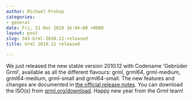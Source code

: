 ```yaml
---
author: Michael Prokop
categories:
- general
date: Fri, 31 Dec 2010 16:04:00 +0000
layout: post
slug: 343-Grml-2010.12-released
title: Grml 2010.12 released

---
```

We just released the new stable version 2010\.12 with Codename 'Gebrüder Grml', available as all the different flavours: grml, grml64, grml\-medium, grml64\-medium, grml\-small and grml64\-small. The new features and changes are documented in [the official release notes](http://grml.org/changelogs/README-grml-2010.12/). You can download the ISO(s) from [grml.org/download](http://grml.org/download/).
Happy new year from the Grml team!
